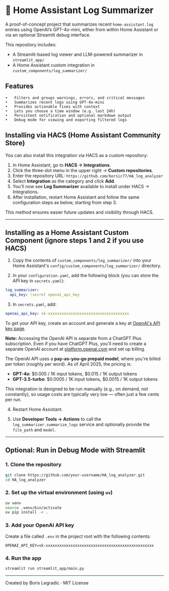 # 🧠 Home Assistant Log Summarizer

A proof-of-concept project that summarizes recent `home-assistant.log` entries using OpenAI’s GPT-4o-mini, either from within Home Assistant or via an optional Streamlit debug interface.

This repository includes:
- A Streamlit-based log viewer and LLM-powered summarizer in `streamlit_app/`
- A Home Assistant custom integration in `custom_components/log_summarizer/`

## Features

	•	Filters and groups warnings, errors, and critical messages
	•	Summarizes recent logs using GPT-4o-mini
	•	Provides actionable fixes with context
	•	Lets you choose a time window (e.g. last 24h)
	•	Persistent notification and optional markdown output
	•	Debug mode for viewing and exporting filtered logs



## Installing via HACS (Home Assistant Community Store)

You can also install this integration via HACS as a custom repository:

1. In Home Assistant, go to **HACS → Integrations**.
2. Click the three-dot menu in the upper right → **Custom repositories**.
3. Enter the repository URL: `https://github.com/borsic77/HA_log_analyzer`
4. Select **Integration** as the category and click **Add**.
5. You’ll now see **Log Summarizer** available to install under HACS → Integrations.
6. After installation, restart Home Assistant and follow the same configuration steps as below, starting from step 3.

This method ensures easier future updates and visibility through HACS.

---

## Installing as a Home Assistant Custom Component (ignore steps 1 and 2 if you use HACS)

1. Copy the contents of `custom_components/log_summarizer/` into your Home Assistant's `config/custom_components/log_summarizer/` directory.

2. In your `configuration.yaml`, add the following block (you can store the API key in `secrets.yaml`):

```yaml
log_summarizer:
  api_key: !secret openai_api_key
```

3. In `secrets.yaml`, add:

```yaml
openai_api_key: sk-xxxxxxxxxxxxxxxxxxxxxxxxxxxxxxxxxxxx
```

To get your API key, create an account and generate a key at [OpenAI's API key page](https://platform.openai.com/account/api-keys).

**Note:** Accessing the OpenAI API is separate from a ChatGPT Plus subscription. Even if you have ChatGPT Plus, you'll need to create a separate OpenAI account at [platform.openai.com](https://platform.openai.com) and set up billing.

The OpenAI API uses a **pay-as-you-go prepaid model**, where you're billed per token (roughly per word). As of April 2025, the pricing is:

- **GPT-4o**: $0.005 / 1K input tokens, $0.015 / 1K output tokens
- **GPT-3.5-turbo**: $0.0005 / 1K input tokens, $0.0015 / 1K output tokens

This integration is designed to be run manually (e.g., on demand, not constantly), so usage costs are typically very low — often just a few cents per run.

4. Restart Home Assistant.

5. Use **Developer Tools → Actions** to call the `log_summarizer.summarize_logs` service and optionally provide the `file_path` and `model`.

---

## Optional: Run in Debug Mode with Streamlit

### 1. Clone the repository

```bash
git clone https://github.com/your-username/HA_log_analyzer.git
cd HA_log_analyzer
```

### 2. Set up the virtual environment (using `uv`)

```bash
uv venv
source .venv/bin/activate
uv pip install -e .
```

### 3. Add your OpenAI API key

Create a file called `.env` in the project root with the following contents:

```env
OPENAI_API_KEY=sk-xxxxxxxxxxxxxxxxxxxxxxxxxxxxxxxxxxxxxxxxxxxxxxxx
```

### 4. Run the app

```bash
streamlit run streamlit_app/main.py
```

---


Created by Boris Legradic · MIT License
